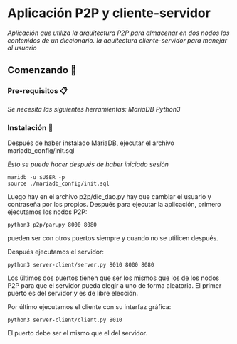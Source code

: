 # Aplicación P2P y cliente-servidor

_Aplicación que utiliza la arquitectura P2P para almacenar en dos nodos los contenidos de un diccionario._
_la aquitectura cliente-servidor para manejar al usuario_

## Comenzando 🚀

### Pre-requisitos 📋

_Se necesita las siguientes herramientas:_
_MariaDB_
_Python3_

### Instalación 🔧

Después de haber instalado MariaDB, ejecutar el archivo mariadb_config/init.sql

_Esto se puede hacer después de haber iniciado sesión_

```
maridb -u $USER -p
source ./mariadb_config/init.sql
```

Luego hay en el archivo p2p/dic_dao.py hay que cambiar el usuario y contraseña por los propios.
Después para ejecutar la aplicación, primero ejecutamos los nodos P2P:
```
python3 p2p/par.py 8000 8080
```
pueden ser con otros puertos siempre y cuando no se utilicen después.

Después ejecutamos el servidor:
```
python3 server-client/server.py 8010 8000 8080
```
Los últimos dos puertos tienen que ser los mismos que los de los nodos P2P para que el servidor
pueda elegir a uno de forma aleatoria. El primer puerto es del servidor y es de libre elección.

Por último ejecutamos el cliente con su interfaz gráfica:
```
python3 server-client/client.py 8010
```
El puerto debe ser el mismo que el del servidor.

